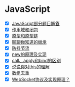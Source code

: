 # JavaScript

- [x] [JavaScript部分题目解答](https://github.com/yihan12/Frontend-interview/issues/33)
- [x] [作用域和闭包](https://github.com/yihan12/Frontend-interview/issues/40)
- [x] [原型和原型链](https://github.com/yihan12/Frontend-interview/issues/41)
- [x] [聊聊你知道的继承](https://github.com/yihan12/Frontend-interview/issues/42) 
- [x] [防抖节流](https://github.com/yihan12/Frontend-interview/issues/43)
- [x] [new的原理及实现](https://github.com/yihan12/Frontend-interview/issues/44)
- [x] [call、apply和bind的区别](https://github.com/yihan12/Frontend-interview/issues/27)
- [x] [说说你对this的理解](https://github.com/yihan12/Frontend-interview/issues/28)
- [x] [数组去重](https://github.com/yihan12/Frontend-interview/issues/45)
- [x] [WebSocket协议及实现原理？](https://github.com/yihan12/Frontend-interview/issues/38)
